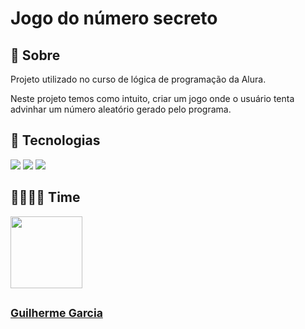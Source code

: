 <h1>Jogo do número secreto</h1>

<h2>📜 Sobre</h2>
<p>Projeto utilizado no curso de lógica de programação da Alura.</p>
<p>Neste projeto temos como intuito, criar um jogo onde o usuário tenta advinhar um número aleatório gerado pelo programa.</p>

## 🚀 Tecnologias
<div>
  <img src="https://img.shields.io/badge/HTML-239120?style=for-the-badge&logo=html5&logoColor=white">
  <img src="https://img.shields.io/badge/CSS-239120?&style=for-the-badge&logo=css3&logoColor=white">
  <img src="https://img.shields.io/badge/JavaScript-F7DF1E?style=for-the-badge&logo=javascript&logoColor=black">
</div>

## 👨‍💻👩‍💻 <b>Time
<img loading="abelha" src="https://avatars.githubusercontent.com/u/199991280?s=400&u=9dafe564b5c169e311e0d5a4f75f06e06f7e253c&v=4" width=115><h2><sub><b>[Guilherme Garcia](https://github.com/GuilhermeGomesGarcia)</sub></h2>
